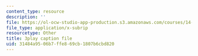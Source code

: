 ```yaml
---
content_type: resource
description: ''
file: https://ol-ocw-studio-app-production.s3.amazonaws.com/courses/14-772-development-economics-macroeconomics-spring-2013/31484a9506b7ffe869cb1807b6cbd820_IVm21JGcwFo.srt
file_type: application/x-subrip
resourcetype: Other
title: 3play caption file
uid: 31484a95-06b7-ffe8-69cb-1807b6cbd820
---
```

